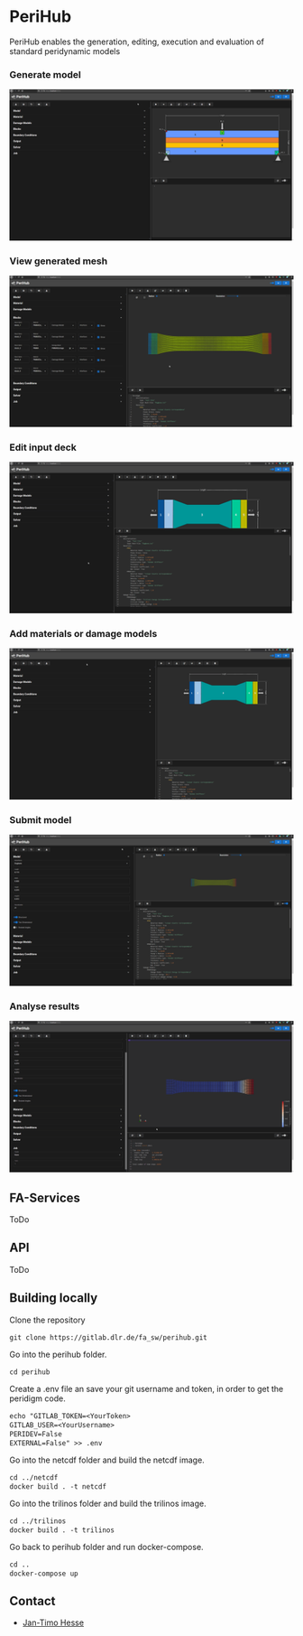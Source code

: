# PeriHub
PeriHub enables the generation, editing, execution and evaluation of standard peridynamic models

### Generate model
![](doc/gif/generateModel.gif)
### View generated mesh
![](doc/gif/viewMesh.gif)
### Edit input deck
![](doc/gif/editInputDeck.gif)
### Add materials or damage models
![](doc/gif/addMaterialDamage.gif)
### Submit model
![](doc/gif/runModel.gif)
### Analyse results
![](doc/gif/analyseResults.gif)

## FA-Services
ToDo
## API
ToDo

## Building locally
Clone the repository
```
git clone https://gitlab.dlr.de/fa_sw/perihub.git
```
Go into the perihub folder.
```
cd perihub
```
Create a .env file an save your git username and token, in order to get the peridigm code.
```
echo "GITLAB_TOKEN=<YourToken>
GITLAB_USER=<YourUsername>
PERIDEV=False
EXTERNAL=False" >> .env
```
Go into the netcdf folder and build the netcdf image.
```
cd ../netcdf
docker build . -t netcdf
```
Go into the trilinos folder and build the trilinos image.
```
cd ../trilinos
docker build . -t trilinos
```
Go back to perihub folder and run docker-compose.
```
cd ..
docker-compose up
```
## Contact
* [Jan-Timo Hesse](mailto:Jan-Timo.Hesse@dlr.de)
